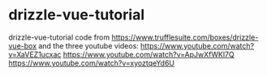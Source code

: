 # drizzle-vue-tutorial
 drizzle-vue-tutorial code from https://www.trufflesuite.com/boxes/drizzle-vue-box and 
 the three youtube videos:
https://www.youtube.com/watch?v=XaVEZ1ucxac
https://www.youtube.com/watch?v=ApJwXfWKl7Q
https://www.youtube.com/watch?v=xyoztqeYd6U
